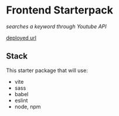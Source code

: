 # Frontend Starterpack

*searches a keyword through Youtube API*

[deployed url](https://frontend-starterpack-illustration.onrender.com)

## Stack

This starter package that will use:

- vite
- sass
- babel
- eslint
- node, npm
